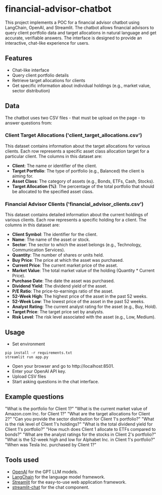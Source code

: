# financial-advisor-chatbot

This project implements a POC for a financial advisor chatbot using LangChain, OpenAI, and Streamlit. 
The chatbot allows financial advisors to query client portfolio data and target allocations in natural language and get accurate, verifiable answers. 
The interface is designed to provide an interactive, chat-like experience for users.

## Features

- Chat-like interface
- Query client portfolio details
- Retrieve target allocations for clients
- Get specific information about individual holdings (e.g., market value, sector distribution)

## Data

The chatbot uses two CSV files - that must be upload on the page - to answer questions from:

### Client Target Allocations ('client_target_allocations.csv')

This dataset contains information about the target allocations for various clients. Each row represents a specific asset class allocation target for a particular client. The columns in this dataset are:

- **Client**: The name or identifier of the client.
- **Target Portfolio**: The type of portfolio (e.g., Balanced) the client is aiming for.
- **Asset Class**: The category of assets (e.g., Bonds, ETFs, Cash, Stocks).
- **Target Allocation (%)**: The percentage of the total portfolio that should be allocated to the specified asset class.

### Financial Advisor Clients ('financial_advisor_clients.csv')

This dataset contains detailed information about the current holdings of various clients. Each row represents a specific holding for a client. 
The columns in this dataset are:

- **Client Symbol**: The identifier for the client.
- **Name**: The name of the asset or stock.
- **Sector**: The sector to which the asset belongs (e.g., Technology, Communication Services).
- **Quantity**: The number of shares or units held.
- **Buy Price**: The price at which the asset was purchased.
- **Current Price**: The current market price of the asset.
- **Market Value**: The total market value of the holding (Quantity * Current Price).
- **Purchase Date**: The date the asset was purchased.
- **Dividend Yield**: The dividend yield of the asset.
- **P/E Ratio**: The price-to-earnings ratio of the asset.
- **52-Week High**: The highest price of the asset in the past 52 weeks.
- **52-Week Low**: The lowest price of the asset in the past 52 weeks.
- **Analyst Rating**: The current analyst rating for the asset (e.g., Buy, Hold).
- **Target Price**: The target price set by analysts.
- **Risk Level**: The risk level associated with the asset (e.g., Low, Medium).

## Usage

- Set environment
```
pip install -r requirements.txt
streamlit run app.py
```
- Open your browser and go to http://localhost:8501.
- Enter your OpenAI API key.
- Upload CSV files
- Start asking questions in the chat interface.

## Example questions

"What is the portfolio for Client 1?"
"What is the current market value of Amazon.com Inc. for Client 1?"
"What are the target allocations for Client 2?"
"Can you provide the sector distribution for Client 1's portfolio?"
"What is the risk level of Client 1's holdings?"
"What is the total dividend yield for Client 1's portfolio?"
"How much does Client 1 allocate to ETFs compared to bonds?"
"What are the analyst ratings for the stocks in Client 2's portfolio?"
"What is the 52-week high and low for Alphabet Inc. in Client 1's portfolio?"
"When was Tesla Inc. purchased by Client 1?"

## Tools used

- [OpenAI](https://openai.com/) for the GPT LLM models.
- [LangChain](https://python.langchain.com/v0.2/docs/introduction/) for the language model framework.
- [Streamlit](https://docs.streamlit.io/) for the easy-to-use web application framework.
- [streamlit-chat](https://github.com/AI-Yash/st-chat) for the chat component.